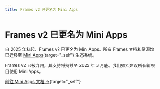 ```yaml
---
title: Frames v2 已更名为 Mini Apps
---
```


# Frames v2 已更名为 Mini Apps

<!-- prettier-ignore -->
自 2025 年初起，Frames v2 已更名为 Mini Apps。所有 Frames 文档和资源均已迁移至 [Mini Apps](https://miniapps.farcaster.xyz/){target="_self"} 生态系统。

Frames v2 已被弃用，其支持将持续至 2025 年 3 月底。我们强烈建议所有新项目使用 Mini Apps。

<!-- prettier-ignore -->
[前往 Mini Apps 文档 →](https://miniapps.farcaster.xyz/){target="_self"}
